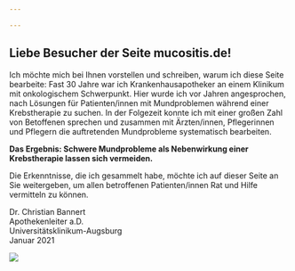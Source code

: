 ```yaml
---

---
```



<div class="col-md-6">

## Liebe Besucher der Seite mucositis.de!

Ich möchte mich bei Ihnen vorstellen und schreiben, warum ich diese Seite bearbeite:
Fast 30 Jahre war ich Krankenhausapotheker an einem Klinikum mit onkologischem Schwerpunkt. Hier wurde ich vor Jahren angesprochen, nach Lösungen für Patienten/innen mit Mundproblemen während einer Krebstherapie zu suchen. In der Folgezeit konnte ich mit einer großen Zahl von Betoffenen sprechen und zusammen mit Ärzten/innen, Pflegerinnen und Pflegern die auftretenden Mundprobleme systematisch bearbeiten.

**Das Ergebnis: Schwere Mundprobleme als Nebenwirkung einer Krebstherapie lassen sich vermeiden.**

Die Erkenntnisse, die ich gesammelt habe, möchte ich auf dieser Seite an Sie weitergeben, um allen betroffenen Patienten/innen Rat und Hilfe vermitteln zu können.


Dr. Christian Bannert  <br>
Apothekenleiter a.D. <br>
Universitätsklinikum-Augsburg <br>
Januar 2021 <br>

</div>
<div class="col-md-6">

<img src="../img/portrait_01.jpg">




</div>
